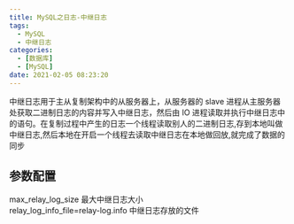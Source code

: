 ```yaml
---
title: MySQL之日志-中继日志
tags:
  - MySQL
  - 中继日志
categories:
  - [数据库]
  - [MySQL]
date: 2021-02-05 08:23:20
---
```


中继日志用于主从复制架构中的从服务器上，从服务器的 slave 进程从主服务器处获取二进制日志的内容并写入中继日志，然后由 IO 进程读取并执行中继日志中的语句。在复制过程中产生的日志一个线程读取别人的二进制日志,存到本地叫做中继日志,然后本地在开启一个线程去读取中继日志在本地做回放,就完成了数据的同步
<!--more-->

## 参数配置

max_relay_log_size 最大中继日志大小  
relay_log_info_file=relay-log.info 中继日志存放的文件  
